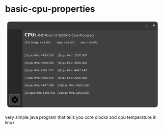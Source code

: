 # basic-cpu-properties

 <img src="/src/CPUProperties.jpg" alt=""> 

very simple java program that tells you core clocks and cpu temperature in linux

